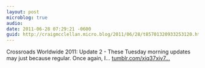 ```yaml
---
layout: post
microblog: true
audio: 
date: 2011-06-28 07:29:21 -0600
guid: http://craigmcclellan.micro.blog/2011/06/28/t85701320933253120.html
---
```

Crossroads Worldwide 2011: Update 2 - These Tuesday morning updates may just because regular. Once again, I... [tumblr.com/xiq37xiv7...](http://tumblr.com/xiq37xiv7i)

